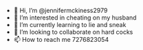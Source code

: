 - 👋 Hi, I’m @jennifermckiness2979
- 👀 I’m interested in cheating on my husband
- 🌱 I’m currently learning to lie and sneak
- 💞️ I’m looking to collaborate on hard cocks
- 📫 How to reach me 7276823054

<!---
jennifermckiness2979/jennifermckiness2979 is a ✨ special ✨ repository because its `README.md` (this file) appears on your GitHub profile.
You can click the Preview link to take a look at your changes.
--->
